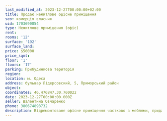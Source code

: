 ```yaml
---
last_modified_at: 2023-12-27T00:00:00+02:00
title: Продаю нежитлове офісне приміщення
seo: комерція власник
uid: 1703690854
type: Нежитлове приміщення (офіс)
rent:
rooms: '12'
surface: '192'
surface_land:
price: $50000
price_sqmt:
floor: '1'
floors: '17'
parking: Прибудинкова територія
region:
location: м. Одеса
address: бульвар Лідерсовский, 5, Приморський район
object:
coordinates: 46.476847,30.760022
date: 2023-12-27T00:00:00.000Z
seller: Валентина Овчаренко
phone: 380674893732
description: Відремонтоване офісне приміщення частково з меблями, придатне до використання
---
```

